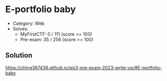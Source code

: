 # E-portfolio baby
- Category: Web
- Solves: 
  - MyFirstCTF: 0 / 111 (score >= 100)
  - Pre-exam: 35 / 256 (score >= 100)

## Solution
https://ching367436.github.io/ais3-pre-exam-2023-write-up/#E-portfolio-baby